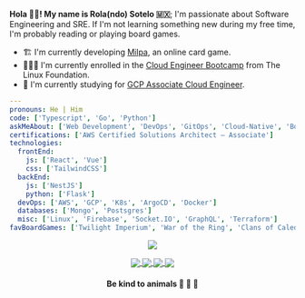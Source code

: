 <!-- <p align="center">
<a href="https://git.io/streak-stats">
  <img align="center" src="https://github-readme-streak-stats.herokuapp.com?user=rolasotelo&theme=vue-dark" />
</a>
</p> -->

**Hola 👋🏾! My name is Rola(ndo) Sotelo 🇲🇽**; I'm passionate about Software Engineering and SRE. If I'm not learning something new during my free time, I'm probably reading or playing board games.

- 🏗 I'm currently developing [Milpa](https://milpa.online), an online card game.
- 🧗🏾‍♂️ I'm currently enrolled in the [Cloud Engineer Bootcamp](https://openprofile.dev/profile/rolasotelo) from The Linux Foundation.
- 🔭 I'm currently studying for [GCP Associate Cloud Engineer](https://cloud.google.com/certification/cloud-engineer).

```yaml
---
pronouns: He | Him
code: ['Typescript', 'Go', 'Python']
askMeAbout: ['Web Development', 'DevOps', 'GitOps', 'Cloud-Native', 'Board Games']
certifications: ['AWS Certified Solutions Architect – Associate']
technologies:
  frontEnd:
    js: ['React', 'Vue']
    css: ['TailwindCSS']
  backEnd:
    js: ['NestJS']
    python: ['Flask']
  devOps: ['AWS', 'GCP', 'K8s', 'ArgoCD', 'Docker']
  databases: ['Mongo', 'Postsgres']
  misc: ['Linux', 'Firebase', 'Socket.IO', 'GraphQL', 'Terraform']
favBoardGames: ['Twilight Imperium', 'War of the Ring', 'Clans of Caledonia']
```

<p align="center">
<a href="https://github.com/anuraghazra/github-readme-stats">
  <img align="center" src="https://github-readme-stats.vercel.app/api/top-langs/?username=rolasotelo&layout=compact&langs_count=8&theme=vue-dark" />
</a>
</p>

<p align="center">
  <a href="https://twitter.com/rolasotelo">
    <img align="center" src="https://img.shields.io/badge/Twitter-1DA1F2?style=for-the-badge&logo=twitter&logoColor=white" />
  </a>
  <a href="https://www.linkedin.com/in/rolasotelo/">
    <img align="center" src="https://img.shields.io/badge/LinkedIn-0077B5?style=for-the-badge&logo=linkedin&logoColor=white" />
  </a>
  <a href="https://rolasotelo.tech/">
    <img align="center" src="https://img.shields.io/badge/Hashnode-2962FF?style=for-the-badge&logo=hashnode&logoColor=white" />
  </a>
  <a href="https://www.kaggle.com/rolasotelo">
    <img align="center" src="https://img.shields.io/badge/Kaggle-20BEFF?style=for-the-badge&logo=Kaggle&logoColor=white" />
  </a>
</p>

<h4 align="center">Be kind to animals 🐄 🐖 🦃</h4>
